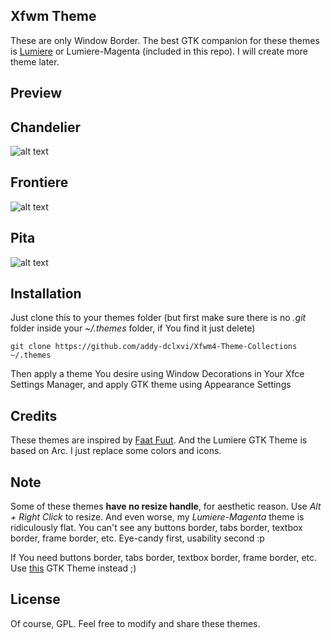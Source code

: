 ## Xfwm Theme
These are only Window Border. The best GTK companion for these themes is [Lumiere](https://github.com/addy-dclxvi/Openbox-Theme-Collections) or Lumiere-Magenta (included in this repo). I will create more theme later.

## Preview

## Chandelier
![alt text](https://raw.githubusercontent.com/addy-dclxvi/Xfwm4-Theme-Collections/master/preview-chandelier.jpg) <br />

## Frontiere
![alt text](https://raw.githubusercontent.com/addy-dclxvi/Xfwm4-Theme-Collections/master/preview-frontiere.jpg) <br />

## Pita
![alt text](https://raw.githubusercontent.com/addy-dclxvi/Xfwm4-Theme-Collections/master/preview-pita.jpg) <br />

## Installation
Just clone this to your themes folder (but first make sure there is no *.git* folder inside your *~/.themes* folder, if You find it just delete)
```
git clone https://github.com/addy-dclxvi/Xfwm4-Theme-Collections ~/.themes
```
Then apply a theme You desire using Window Decorations in Your Xfce Settings Manager, and apply GTK theme using Appearance Settings

## Credits
These themes are inspired by [Faat Fuut](https://www.facebook.com/faat.fuut). And the Lumiere GTK Theme is based on Arc. I just replace some colors and icons.

## Note
Some of these themes **have no resize handle**, for aesthetic reason. Use *Alt + Right Click* to resize. And even worse, my *Lumiere-Magenta* theme is ridiculously flat. You can't see any buttons border, tabs border, textbox border, frame border, etc. Eye-candy first, usability second :p

If You need buttons border, tabs border, textbox border, frame border, etc. Use [this](https://github.com/addy-dclxvi/Openbox-Theme-Collections) GTK Theme instead ;)

## License
Of course, GPL. Feel free to modify and share these themes.

